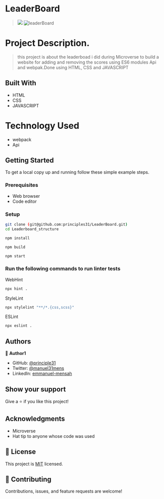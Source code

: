 # LeaderBoard
> ![](https://img.shields.io/badge/Microverse-blueviolet)
> ![leaderBoard](https://user-images.githubusercontent.com/90258833/176212125-a7fd6649-ce38-4b5a-a837-4bbd7bc92632.png)

# Project Description.
> this project is about the leaderboad i did during Microverse to build a website for adding and removing the scores using ES6 modules Api and webpak.Done using HTML, CSS and JAVASCRIPT
## Built With
- HTML
- CSS
- JAVASCRIPT

# Technology Used
- webpack
- Api

## Getting Started
To get a local copy up and running follow these simple example steps.
### Prerequisites
- Web browser
- Code editor
### Setup
```bash
git clone (git@github.com:principles31/LeaderBoard.git)
cd Leaderboard_structure
```


```bash
npm install
```

```bash
npm build
```

```bash
npm start
```

### Run the following commands to run linter tests

WebHint
```bash
npx hint .
```

StyleLint
```bash
npx stylelint "**/*.{css,scss}"
```

ESLint
```bash
npx eslint .
```
## Authors

👤 **Author1**

-  GitHub: [@principle31](https://github.com/principles31)
- Twitter: [@manuel31mens](https://Twiter.com/@Manuel31mens)
- LinkedIn: [emmanuel-mensah](www.linkedin.com/in/emmanuel-mensah-6a044922a)

## Show your support

Give a ⭐️ if you like this project!

## Acknowledgments
- Microverse
- Hat tip to anyone whose code was used

## 📝 License

This project is [MIT](https://git@github.com:principles31/LeaderBoard.git/blob/dev_branch/LICENSE) licensed.

## 🤝 Contributing

Contributions, issues, and feature requests are welcome!
